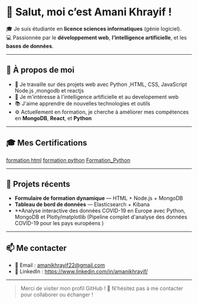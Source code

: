 # 👋 Salut, moi c’est Amani Khrayif !

🎓 Je suis étudiante en **licence sciences informatiques** (génie logiciel).  
💻 Passionnée par le **développement web**, **l’intelligence artificielle**, et les **bases de données**.

---

## 🌟 À propos de moi

- 🔭 Je travaille sur des projets web avec Python ,HTML, CSS, JavaScript  Node.js ,mongodb et reactjs 
- 🧠 Je m'intéresse à l'intelligence artificielle et au developement web
- 📚 J'aime apprendre de nouvelles technologies et outils
- ⚙️ Actuellement en formation, je cherche à améliorer mes compétences en **MongoDB**, **React**, et **Python**

---

## 🎓 Mes Certifications

[formation html](https://udemy-certificate.s3.amazonaws.com/image/UC-9c059e05-53b2-4d06-b9eb-fa9be3dff8cd.jpg?v=1721782184000)
[formation python](https://udemy-certificate.s3.amazonaws.com/image/UC-31bb31ff-9156-4bb3-aa03-334a3538a235.jpg?v=1711493272000)
[Formation_Python](https://udemy-certificate.s3.amazonaws.com/pdf/UC-5a76c9a8-6e35-424f-af5d-18d6c7c4ffd5.pdf)


---

## 💼 Projets récents

- **Formulaire de formation dynamique** — HTML + Node.js + MongoDB
- **Tableau de bord de données** — Elasticsearch + Kibana
- **Analyse interactive des données COVID-19 en Europe avec Python, MongoDB et Plotly/matplotlib
 (Pipeline complet d'analyse des données COVID-19 pour les pays européens )



---

## 📫 Me contacter

- 📧 Email : amanikhrayif22@gmail.com  
- 💼 LinkedIn : https://www.linkedin.com/in/amanikhrayif/ 


---

> Merci de visiter mon profil GitHub ! 🌟 N'hésitez pas à me contacter pour collaborer ou échanger !



